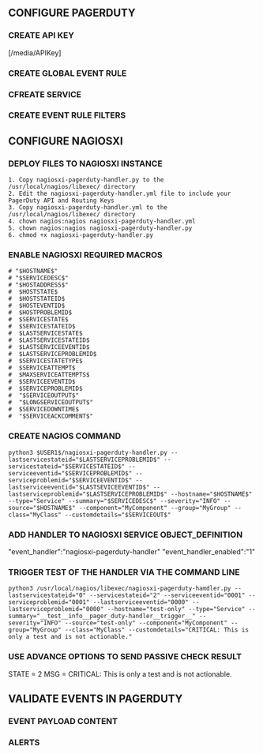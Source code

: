 ## CONFIGURE PAGERDUTY
### CREATE API KEY
[/media/APIKey]

### CREATE GLOBAL EVENT RULE

### CFREATE SERVICE

### CREATE EVENT RULE FILTERS

## CONFIGURE NAGIOSXI
### DEPLOY FILES TO NAGIOSXI INSTANCE
    1. Copy nagiosxi-pagerduty-handler.py to the /usr/local/nagios/libexec/ directory
    2. Edit the nagiosxi-pagerduty-handler.yml file to include your PagerDuty API and Routing Keys
    3. Copy nagiosxi-pagerduty-handler.yml to the /usr/local/nagios/libexec/ directory
    4. chown nagios:nagios nagiosxi-pagerduty-handler.yml
    5. chown nagios:nagios nagiosxi-pagerduty-handler.py
    6. chmod +x nagiosxi-pagerduty-handler.py

### ENABLE NAGIOSXI REQUIRED MACROS

    # "$HOSTNAME$" 
    # "$SERVICEDESC$" 
    # "$HOSTADDRESS$" 
    #  $HOSTSTATE$ 
    #  $HOSTSTATEID$ 
    #  $HOSTEVENTID$ 
    #  $HOSTPROBLEMID$ 
    #  $SERVICESTATE$ 
    #  $SERVICESTATEID$ 
    #  $LASTSERVICESTATE$ 
    #  $LASTSERVICESTATEID$ 
    #  $LASTSERVICEEVENTID$ 
    #  $LASTSERVICEPROBLEMID$ 
    #  $SERVICESTATETYPE$ 
    #  $SERVICEATTEMPT$ 
    #  $MAXSERVICEATTEMPTS$ 
    #  $SERVICEEVENTID$ 
    #  $SERVICEPROBLEMID$ 
    #  "$SERVICEOUTPUT$" 
    #  "$LONGSERVICEOUTPUT$" 
    #  $SERVICEDOWNTIME$ 
    #  "$SERVICEACKCOMMENT$"  


### CREATE NAGIOS COMMAND
    python3 $USER1$/nagiosxi-pagerduty-handler.py --lastservicestateid="$LASTSERVICEPROBLEMID$" --servicestateid="$SERVICESTATEID$" --serviceeventid="$SERVICEPROBLEMID$" --serviceproblemid="$SERVICEEVENTID$" --lastserviceeventid="$LASTSEVICEEVENTID$" --lastserviceproblemid="$LASTSERVICEPROBLEMID$" --hostname="$HOSTNAME$" --type="Service" --summary="$SERVICEDESC$" --severity="INFO" --source="$HOSTNAME$" --component="MyComponent" --group="MyGroup" --class="MyClass" --customdetails="$SERVICEOUT$"

### ADD HANDLER TO NAGIOSXI SERVICE OBJECT_DEFINITION
"event_handler":"nagiosxi-pagerduty-handler"
"event_handler_enabled":"1"

### TRIGGER TEST OF THE HANDLER VIA THE COMMAND LINE
    python3 /usr/local/nagios/libexec/nagiosxi-pagerduty-hamdler.py --lastservicestateid="0" --servicestateid="2" --serviceeventid="0001" --serviceproblemid="0001" --lastserviceeventid="0000" --lastserviceproblemid="0000" --hostname="test-only" --type="Service" --summary="__test__info__pager_duty-handler__trigger__" --severity="INFO" --source="test-only" --component="MyComponent" --group="MyGroup" --class="MyClass" --customdetails="CRITICAL: This is only a test and is not actionable."

### USE ADVANCE OPTIONS TO SEND PASSIVE CHECK RESULT
STATE = 2
MSG = CRITICAL: This is only a test and is not actionable.

## VALIDATE EVENTS IN PAGERDUTY
### EVENT PAYLOAD CONTENT

### ALERTS
